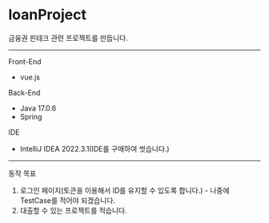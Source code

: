 # loanProject
금융권 핀테크 관련 프로젝트를 만듭니다.

---
Front-End
 - vue.js

Back-End
 - Java 17.0.6
 - Spring

IDE
 - IntelliJ IDEA 2022.3.1(IDE를 구매하여 썻습니다.)

---
동작 목표
1. 로그인 페이지(토큰을 이용해서 ID를 유지할 수 있도록 합니다.) - 나중에 TestCase를 적어야 되겠습니다.
2. 대출할 수 있는 프로젝트를 적습니다.
